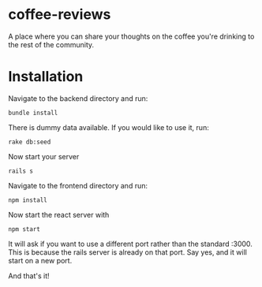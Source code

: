 # coffee-reviews

A place where you can share your thoughts on the coffee you're drinking to the rest of the community.

# Installation

Navigate to the backend directory and run:

`bundle install`

There is dummy data available. If you would like to use it, run:

`rake db:seed`

Now start your server

`rails s`

Navigate to the frontend directory and run:

`npm install`

Now start the react server with

`npm start`

It will ask if you want to use a different port rather than the standard :3000. This is because the rails server is already on that port. Say yes, and it will start on a new port.

And that's it!